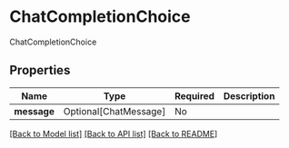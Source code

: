 # ChatCompletionChoice

ChatCompletionChoice

## Properties
| Name | Type | Required | Description |
| ------------ | ------------- | ------------- | ------------- |
**message** | Optional[ChatMessage] | No |  |


[[Back to Model list]](../../../README.md#models-v2-link) [[Back to API list]](../../../README.md#apis-v2-link) [[Back to README]](../../../README.md)
